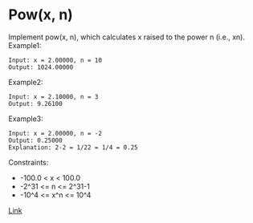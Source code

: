 # Pow(x, n)

Implement pow(x, n), which calculates x raised to the power n (i.e., xn). Example1:

```
Input: x = 2.00000, n = 10
Output: 1024.00000
```

Example2:

```
Input: x = 2.10000, n = 3
Output: 9.26100
```

Example3:

```
Input: x = 2.00000, n = -2
Output: 0.25000
Explanation: 2-2 = 1/22 = 1/4 = 0.25
```

Constraints:

* -100.0 < x < 100.0
* -2^31 <= n <= 2^31-1
* -10^4 <= x^n <= 10^4

[Link](https://leetcode.com/problems/powx-n/)
